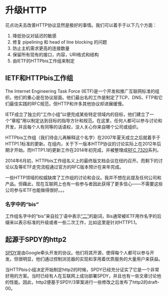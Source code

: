 # 升级HTTP

花点功夫去改善HTTP协议显然是极好的事情。我们可以着手于以下几个方面：

1. 降低协议对延迟的敏感
2. 修复 pipelining 和 head of line blocking 的问题
3. 防止主机需求更高的连接数量
4. 保留所有现有的接口，内容，URI格式和结构
5. 由IETF的HTTPbis工作组来制定  <!-- 这一段有点莫名其妙 -->

## IETF和HTTPbis工作组

The Internet Engineering Task Force (IETF)是一个开发和推广互联网标准的组织。他们的重心是在协议层面。他们最出名的工作是制定了TCP、DNS、FTP和它们最佳实践的RFC规范，但HTTP和许多其他协议却进展缓慢。<!-- 最后一句话不太好 -->

IETF成立了独立的“工作小组”以便完成某些特定领域内的目标，他们建立了一个“章程”用以制定达到目标的指导方针和规范。在这里，任何人都可以参与讨论和开发，并且每个人有同等的话语权，没人关心你来自哪个公司或组织。

HTTPbis工作组（我们待会儿再解释这个名字）在2007年夏天成立之后就着手于HTTP1.1标准的更新。在组内，关于下一版本HTTP协议的讨论实际上在2012年后期才开始。而HTTP1.1的更新工作在2014年初完成，并被整理成[RFC 7320](https://tools.ietf.org/html/rfc7320)系列。

2014年6月初，HTTPbis工作组名义上的最终版文档会议在纽约召开。而剩下的讨论以及等IETF走完流程通过官方的RFC版本预计在来年完成。<!-- 这一段有点别扭 --> <!-- 而余下的讨论以及IETF流程会等到正式通过官方的RFC版本后继续，并预计来年完成。  不太确定这样翻好不好 -->

一些HTTP领域的权威缺席了工作组的讨论和会议。我并不想在此提及任何公司和产品。但藉此，现在互联网上也有一些参与者因此获得了更多信心——不需要这些公司参与IETF也能做得很好。。。  

### 名字中的“bis”

工作组名字中的“bis”来自拉丁语中表示[“二”](http://en.wiktionary.org/wiki/bis#Latin)的副词，Bis通常被IETF用作名字的后缀来以表示标准的升级或者一些二次工作，比如这里是针对HTTP1.1。

## 起源于SPDY的http2

[SPDY](http://en.wikipedia.org/wiki/SPDY)是由Google牵头开发的协议。他们将其开源，使得每个人都可以参与开发。但很明显，他们通过控制浏览器的实现和享用着优质服务的大量用户来获益。<!-- 这一句段翻译的怪怪的 -->

当HTTPbis小组决定开始制定http2的时候，SPDY已经充分证实了它是一个非常好用的方案。当时已经有人在互联网上成功部署SPDY，并且也有一些文章讨论他的性能。因此，http2便基于SPDY/3草案进行一些修改之后发布了http2的draft-00。

<!-- Review备注：有几段怪怪的，已标出 -->
